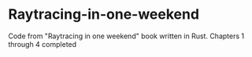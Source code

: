 # Raytracing-in-one-weekend
Code from "Raytracing in one weekend" book written in Rust. 
Chapters 1 through 4 completed
